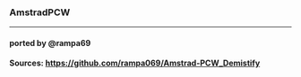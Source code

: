 ### AmstradPCW
----------------------

#### ported by @rampa69 

#### Sources: https://github.com/rampa069/Amstrad-PCW_Demistify
